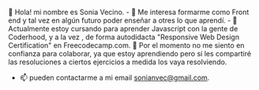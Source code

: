    👋 Hola! mi nombre es Sonia Vecino.
    - 👀 Me interesa  formarme como Front end y tal vez en algún futuro poder enseñar a otres lo que aprendí.
    - 🌱  Actualmente estoy cursando para aprender Javascript con la gente de Coderhood, y a la vez , de forma autodidacta  "Responsive Web Design  Certification" en Freecodecamp.com. 
   💞️ Por el momento no me siento en confianza para colaborar, ya que estoy aprendiendo pero sí les compartiré las resoluciones a ciertos ejercicios a medida los vaya resolviendo.
- 📫 pueden contactarme a mi email sonianvec@gmail.com.

<!---
soni4-vecin0/soni4-vecin0 is a ✨ special ✨ repository because its `README.md` (this file) appears on your GitHub profile.
You can click the Preview link to take a look at your changes.
--->
